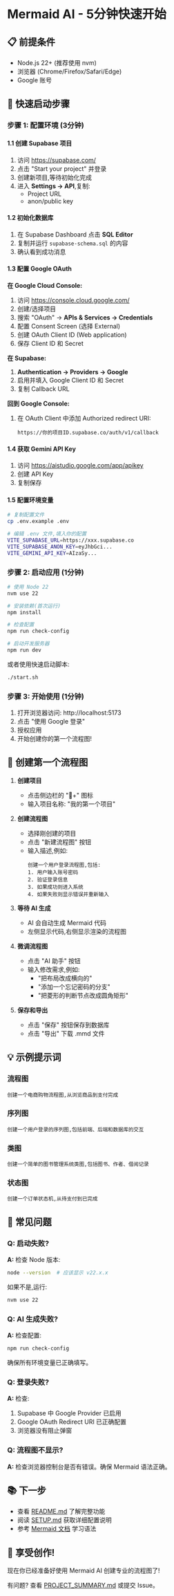 # Mermaid AI - 5分钟快速开始

## 📋 前提条件

- Node.js 22+ (推荐使用 nvm)
- 浏览器 (Chrome/Firefox/Safari/Edge)
- Google 账号

## 🚀 快速启动步骤

### 步骤 1: 配置环境 (3分钟)

#### 1.1 创建 Supabase 项目
1. 访问 https://supabase.com/
2. 点击 "Start your project" 并登录
3. 创建新项目,等待初始化完成
4. 进入 **Settings → API**,复制:
   - Project URL
   - anon/public key

#### 1.2 初始化数据库
1. 在 Supabase Dashboard 点击 **SQL Editor**
2. 复制并运行 `supabase-schema.sql` 的内容
3. 确认看到成功消息

#### 1.3 配置 Google OAuth

**在 Google Cloud Console:**
1. 访问 https://console.cloud.google.com/
2. 创建/选择项目
3. 搜索 "OAuth" → **APIs & Services → Credentials**
4. 配置 Consent Screen (选择 External)
5. 创建 OAuth Client ID (Web application)
6. 保存 Client ID 和 Secret

**在 Supabase:**
1. **Authentication → Providers → Google**
2. 启用并填入 Google Client ID 和 Secret
3. 复制 Callback URL

**回到 Google Console:**
1. 在 OAuth Client 中添加 Authorized redirect URI:
   ```
   https://你的项目ID.supabase.co/auth/v1/callback
   ```

#### 1.4 获取 Gemini API Key
1. 访问 https://aistudio.google.com/app/apikey
2. 创建 API Key
3. 复制保存

#### 1.5 配置环境变量
```bash
# 复制配置文件
cp .env.example .env

# 编辑 .env 文件,填入你的配置
VITE_SUPABASE_URL=https://xxx.supabase.co
VITE_SUPABASE_ANON_KEY=eyJhbGci...
VITE_GEMINI_API_KEY=AIzaSy...
```

### 步骤 2: 启动应用 (1分钟)

```bash
# 使用 Node 22
nvm use 22

# 安装依赖(首次运行)
npm install

# 检查配置
npm run check-config

# 启动开发服务器
npm run dev
```

或者使用快速启动脚本:
```bash
./start.sh
```

### 步骤 3: 开始使用 (1分钟)

1. 打开浏览器访问: http://localhost:5173
2. 点击 "使用 Google 登录"
3. 授权应用
4. 开始创建你的第一个流程图!

## 🎯 创建第一个流程图

1. **创建项目**
   - 点击侧边栏的 "📁+" 图标
   - 输入项目名称: "我的第一个项目"

2. **创建流程图**
   - 选择刚创建的项目
   - 点击 "新建流程图" 按钮
   - 输入描述,例如:
     ```
     创建一个用户登录流程图,包括:
     1. 用户输入账号密码
     2. 验证登录信息
     3. 如果成功则进入系统
     4. 如果失败则显示错误并重新输入
     ```

3. **等待 AI 生成**
   - AI 会自动生成 Mermaid 代码
   - 左侧显示代码,右侧显示渲染的流程图

4. **微调流程图**
   - 点击 "AI 助手" 按钮
   - 输入修改需求,例如:
     - "把布局改成横向的"
     - "添加一个忘记密码的分支"
     - "把菱形的判断节点改成圆角矩形"

5. **保存和导出**
   - 点击 "保存" 按钮保存到数据库
   - 点击 "导出" 下载 .mmd 文件

## 💡 示例提示词

### 流程图
```
创建一个电商购物流程图,从浏览商品到支付完成
```

### 序列图
```
创建一个用户登录的序列图,包括前端、后端和数据库的交互
```

### 类图
```
创建一个简单的图书管理系统类图,包括图书、作者、借阅记录
```

### 状态图
```
创建一个订单状态机,从待支付到已完成
```

## 🐛 常见问题

### Q: 启动失败?
**A:** 检查 Node 版本:
```bash
node --version  # 应该显示 v22.x.x
```
如果不是,运行:
```bash
nvm use 22
```

### Q: AI 生成失败?
**A:** 检查配置:
```bash
npm run check-config
```
确保所有环境变量已正确填写。

### Q: 登录失败?
**A:** 检查:
1. Supabase 中 Google Provider 已启用
2. Google OAuth Redirect URI 已正确配置
3. 浏览器没有阻止弹窗

### Q: 流程图不显示?
**A:** 检查浏览器控制台是否有错误。确保 Mermaid 语法正确。

## 📚 下一步

- 查看 [README.md](README.md) 了解完整功能
- 阅读 [SETUP.md](SETUP.md) 获取详细配置说明
- 参考 [Mermaid 文档](https://mermaid.js.org/) 学习语法

## 🎉 享受创作!

现在你已经准备好使用 Mermaid AI 创建专业的流程图了!

有问题? 查看 [PROJECT_SUMMARY.md](PROJECT_SUMMARY.md) 或提交 Issue。
